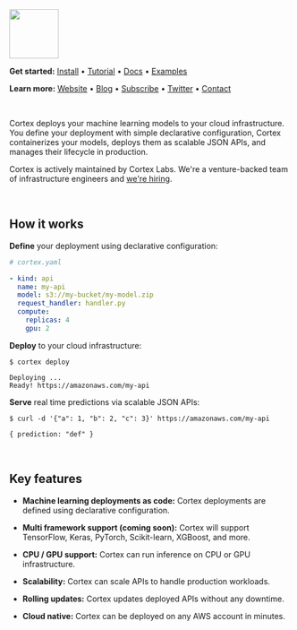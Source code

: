 <img src='https://s3-us-west-2.amazonaws.com/cortex-public/logo.png' height='88'>

<br>

**Get started:** [Install](https://docs.cortex.dev/install) • [Tutorial](https://docs.cortex.dev/tutorial) • <!-- CORTEX_VERSION_MINOR_STABLE e.g. https://docs.cortex.dev/v/0.2/ -->[Docs](https://docs.cortex.dev/v/0.5/) • <!-- CORTEX_VERSION_MINOR_STABLE -->[Examples](https://github.com/cortexlabs/cortex/tree/0.5/examples)

**Learn more:** [Website](https://cortex.dev) • [Blog](https://blog.cortex.dev) • [Subscribe](https://cortexlabs.us20.list-manage.com/subscribe?u=a1987373ab814f20961fd90b4&id=ae83491e1c) • [Twitter](https://twitter.com/cortex_deploy) • [Contact](mailto:hello@cortex.dev)

<br>

Cortex deploys your machine learning models to your cloud infrastructure. You define your deployment with simple declarative configuration, Cortex containerizes your models, deploys them as scalable JSON APIs, and manages their lifecycle in production.

Cortex is actively maintained by Cortex Labs. We're a venture-backed team of infrastructure engineers and [we're hiring](https://angel.co/cortex-labs-inc/jobs).

<br>

## How it works

**Define** your deployment using declarative configuration:

```yaml
# cortex.yaml

- kind: api
  name: my-api
  model: s3://my-bucket/my-model.zip
  request_handler: handler.py
  compute:
    replicas: 4
    gpu: 2
```

**Deploy** to your cloud infrastructure:

```
$ cortex deploy

Deploying ...
Ready! https://amazonaws.com/my-api
```

**Serve** real time predictions via scalable JSON APIs:

```
$ curl -d '{"a": 1, "b": 2, "c": 3}' https://amazonaws.com/my-api

{ prediction: "def" }
```

<br>

## Key features

- **Machine learning deployments as code:** Cortex deployments are defined using declarative configuration.

- **Multi framework support (coming soon):** Cortex will support TensorFlow, Keras, PyTorch, Scikit-learn, XGBoost, and more.

- **CPU / GPU support:** Cortex can run inference on CPU or GPU infrastructure.

- **Scalability:** Cortex can scale APIs to handle production workloads.

- **Rolling updates:** Cortex updates deployed APIs without any downtime.

- **Cloud native:** Cortex can be deployed on any AWS account in minutes.
